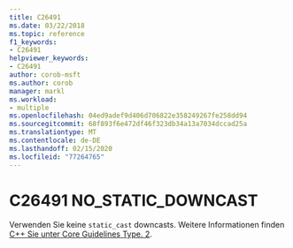 ```yaml
---
title: C26491
ms.date: 03/22/2018
ms.topic: reference
f1_keywords:
- C26491
helpviewer_keywords:
- C26491
author: corob-msft
ms.author: corob
manager: markl
ms.workload:
- multiple
ms.openlocfilehash: 04ed9adef9d406d706822e358249267fe258dd94
ms.sourcegitcommit: 68f893f6e472df46f323db34a13a7034dccad25a
ms.translationtype: MT
ms.contentlocale: de-DE
ms.lasthandoff: 02/15/2020
ms.locfileid: "77264765"
---
```

# <a name="c26491-no_static_downcast"></a>C26491 NO_STATIC_DOWNCAST

Verwenden Sie keine `static_cast` downcasts. Weitere Informationen finden [ C++ Sie unter Core Guidelines Type. 2](https://github.com/isocpp/CppCoreGuidelines/blob/master/CppCoreGuidelines.md#SS-type).
